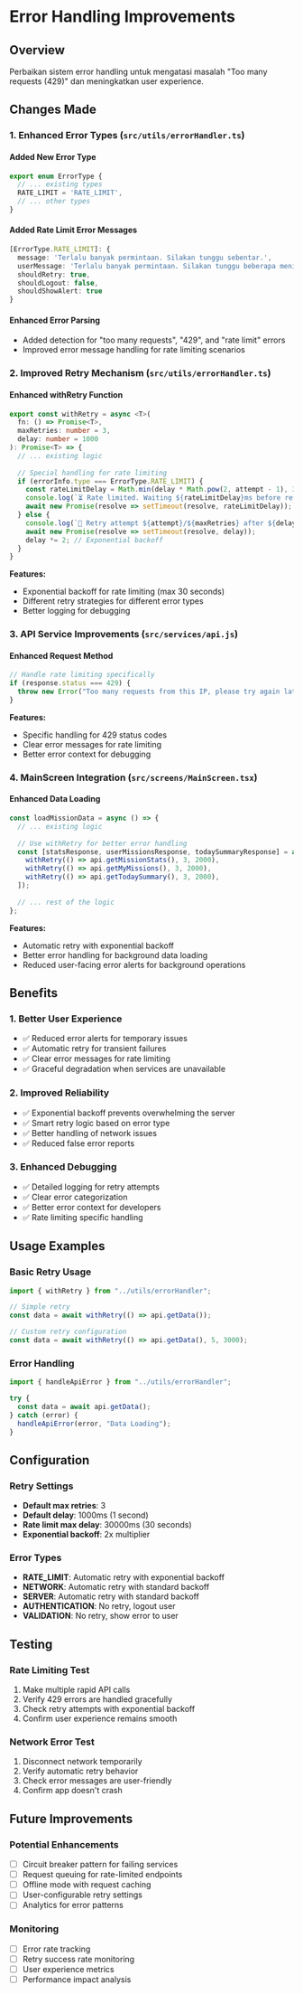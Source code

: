 # Error Handling Improvements

## Overview
Perbaikan sistem error handling untuk mengatasi masalah "Too many requests (429)" dan meningkatkan user experience.

## Changes Made

### 1. Enhanced Error Types (`src/utils/errorHandler.ts`)

#### Added New Error Type
```typescript
export enum ErrorType {
  // ... existing types
  RATE_LIMIT = 'RATE_LIMIT',
  // ... other types
}
```

#### Added Rate Limit Error Messages
```typescript
[ErrorType.RATE_LIMIT]: {
  message: 'Terlalu banyak permintaan. Silakan tunggu sebentar.',
  userMessage: 'Terlalu banyak permintaan. Silakan tunggu beberapa menit dan coba lagi.',
  shouldRetry: true,
  shouldLogout: false,
  shouldShowAlert: true
}
```

#### Enhanced Error Parsing
- Added detection for "too many requests", "429", and "rate limit" errors
- Improved error message handling for rate limiting scenarios

### 2. Improved Retry Mechanism (`src/utils/errorHandler.ts`)

#### Enhanced withRetry Function
```typescript
export const withRetry = async <T>(
  fn: () => Promise<T>,
  maxRetries: number = 3,
  delay: number = 1000
): Promise<T> => {
  // ... existing logic
  
  // Special handling for rate limiting
  if (errorInfo.type === ErrorType.RATE_LIMIT) {
    const rateLimitDelay = Math.min(delay * Math.pow(2, attempt - 1), 30000); // Max 30 seconds
    console.log(`⏳ Rate limited. Waiting ${rateLimitDelay}ms before retry ${attempt}/${maxRetries}`);
    await new Promise(resolve => setTimeout(resolve, rateLimitDelay));
  } else {
    console.log(`🔄 Retry attempt ${attempt}/${maxRetries} after ${delay}ms`);
    await new Promise(resolve => setTimeout(resolve, delay));
    delay *= 2; // Exponential backoff
  }
}
```

**Features:**
- Exponential backoff for rate limiting (max 30 seconds)
- Different retry strategies for different error types
- Better logging for debugging

### 3. API Service Improvements (`src/services/api.js`)

#### Enhanced Request Method
```javascript
// Handle rate limiting specifically
if (response.status === 429) {
  throw new Error("Too many requests from this IP, please try again later.");
}
```

**Features:**
- Specific handling for 429 status codes
- Clear error messages for rate limiting
- Better error context for debugging

### 4. MainScreen Integration (`src/screens/MainScreen.tsx`)

#### Enhanced Data Loading
```typescript
const loadMissionData = async () => {
  // ... existing logic
  
  // Use withRetry for better error handling
  const [statsResponse, userMissionsResponse, todaySummaryResponse] = await Promise.all([
    withRetry(() => api.getMissionStats(), 3, 2000),
    withRetry(() => api.getMyMissions(), 3, 2000),
    withRetry(() => api.getTodaySummary(), 3, 2000),
  ]);
  
  // ... rest of the logic
};
```

**Features:**
- Automatic retry with exponential backoff
- Better error handling for background data loading
- Reduced user-facing error alerts for background operations

## Benefits

### 1. Better User Experience
- ✅ Reduced error alerts for temporary issues
- ✅ Automatic retry for transient failures
- ✅ Clear error messages for rate limiting
- ✅ Graceful degradation when services are unavailable

### 2. Improved Reliability
- ✅ Exponential backoff prevents overwhelming the server
- ✅ Smart retry logic based on error type
- ✅ Better handling of network issues
- ✅ Reduced false error reports

### 3. Enhanced Debugging
- ✅ Detailed logging for retry attempts
- ✅ Clear error categorization
- ✅ Better error context for developers
- ✅ Rate limiting specific handling

## Usage Examples

### Basic Retry Usage
```typescript
import { withRetry } from "../utils/errorHandler";

// Simple retry
const data = await withRetry(() => api.getData());

// Custom retry configuration
const data = await withRetry(() => api.getData(), 5, 3000);
```

### Error Handling
```typescript
import { handleApiError } from "../utils/errorHandler";

try {
  const data = await api.getData();
} catch (error) {
  handleApiError(error, "Data Loading");
}
```

## Configuration

### Retry Settings
- **Default max retries**: 3
- **Default delay**: 1000ms (1 second)
- **Rate limit max delay**: 30000ms (30 seconds)
- **Exponential backoff**: 2x multiplier

### Error Types
- **RATE_LIMIT**: Automatic retry with exponential backoff
- **NETWORK**: Automatic retry with standard backoff
- **SERVER**: Automatic retry with standard backoff
- **AUTHENTICATION**: No retry, logout user
- **VALIDATION**: No retry, show error to user

## Testing

### Rate Limiting Test
1. Make multiple rapid API calls
2. Verify 429 errors are handled gracefully
3. Check retry attempts with exponential backoff
4. Confirm user experience remains smooth

### Network Error Test
1. Disconnect network temporarily
2. Verify automatic retry behavior
3. Check error messages are user-friendly
4. Confirm app doesn't crash

## Future Improvements

### Potential Enhancements
- [ ] Circuit breaker pattern for failing services
- [ ] Request queuing for rate-limited endpoints
- [ ] Offline mode with request caching
- [ ] User-configurable retry settings
- [ ] Analytics for error patterns

### Monitoring
- [ ] Error rate tracking
- [ ] Retry success rate monitoring
- [ ] User experience metrics
- [ ] Performance impact analysis 